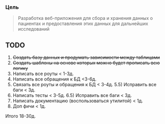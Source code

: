 ### Цель
> Разработка веб-приложения для сбора и хранения данных о пациентах и предоставления этих данных для дальнейших исследований

## TODO

1) ~~Создать базу данных и продумать зависимости между таблицами~~
2) ~~Создать шаблоны на основе которых можно будет прописать всю логику~~
3) Написать все роуты < 1-3д.
4) Написать все обращения к БД <3-6д.
5) Связать все роуты и обращения к БД < 3-4д.
5.5) Исправить все баги  < 3д.
6) Написать тесты < 3-5д.
6.5) Исправить все баги  < 3д.
7) Написать документацию (воспользоваться утилитой) < 1д.
8) Доп фичи < 1д.

Итого 18-30д.
